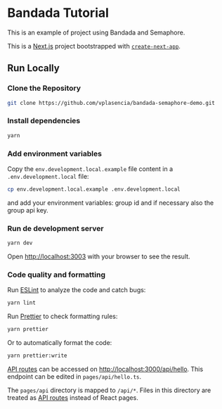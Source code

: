 # Bandada Tutorial

This is an example of project using Bandada and Semaphore.

This is a [Next.js](https://nextjs.org/) project bootstrapped with [`create-next-app`](https://github.com/vercel/next.js/tree/canary/packages/create-next-app).

## Run Locally

### Clone the Repository

```bash
git clone https://github.com/vplasencia/bandada-semaphore-demo.git
```

### Install dependencies

```bash
yarn
```

### Add environment variables

Copy the `env.development.local.example` file content in a `.env.development.local` file:

```bash
cp env.development.local.example .env.development.local
```

and add your environment variables: group id and if necessary also the group api key.

### Run de development server

```bash
yarn dev
```

Open [http://localhost:3003](http://localhost:3000) with your browser to see the result.

### Code quality and formatting

Run [ESLint](https://eslint.org/) to analyze the code and catch bugs:

```bash
yarn lint
```

Run [Prettier](https://prettier.io/) to check formatting rules:

```bash
yarn prettier
```

Or to automatically format the code:

```bash
yarn prettier:write
```

[API routes](https://nextjs.org/docs/api-routes/introduction) can be accessed on [http://localhost:3000/api/hello](http://localhost:3000/api/hello). This endpoint can be edited in `pages/api/hello.ts`.

The `pages/api` directory is mapped to `/api/*`. Files in this directory are treated as [API routes](https://nextjs.org/docs/api-routes/introduction) instead of React pages.
